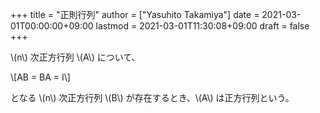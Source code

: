 +++
title = "正則行列"
author = ["Yasuhito Takamiya"]
date = 2021-03-01T00:00:00+09:00
lastmod = 2021-03-01T11:30:08+09:00
draft = false
+++

\\(n\\) 次正方行列 \\(A\\) について、

\\[AB = BA = I\\]

となる \\(n\\) 次正方行列 \\(B\\) が存在するとき、\\(A\\) は正方行列という。
